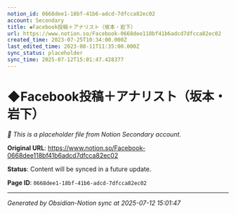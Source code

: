 ```yaml
---
notion_id: 0668dee1-18bf-41b6-adcd-7dfcca82ec02
account: Secondary
title: ◆Facebook投稿＋アナリスト（坂本・岩下）
url: https://www.notion.so/Facebook-0668dee118bf41b6adcd7dfcca82ec02
created_time: 2023-07-25T10:34:00.000Z
last_edited_time: 2023-08-11T11:35:00.000Z
sync_status: placeholder
sync_time: 2025-07-12T15:01:47.428377
---
```


# ◆Facebook投稿＋アナリスト（坂本・岩下）

*🔄 This is a placeholder file from Notion Secondary account.*

**Original URL**: https://www.notion.so/Facebook-0668dee118bf41b6adcd7dfcca82ec02

**Status**: Content will be synced in a future update.

**Page ID**: `0668dee1-18bf-41b6-adcd-7dfcca82ec02`

---

*Generated by Obsidian-Notion sync at 2025-07-12 15:01:47*
